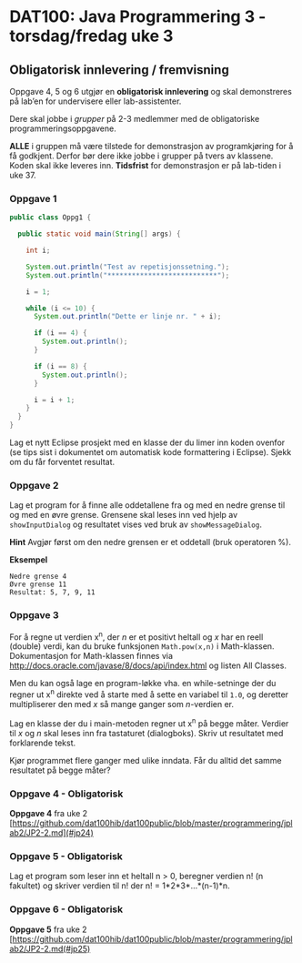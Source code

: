 # DAT100: Java Programmering 3 - torsdag/fredag uke 3

## Obligatorisk innlevering / fremvisning

Oppgave 4, 5 og 6 utgjør en **obligatorisk innlevering** og skal demonstreres på lab’en for undervisere eller lab-assistenter.

Dere skal jobbe i *grupper* på 2-3 medlemmer med de obligatoriske programmeringsoppgavene.

**ALLE** i
gruppen må være tilstede for demonstrasjon av programkjøring for å få godkjent. Derfor bør dere ikke
jobbe i grupper på tvers av klassene. Koden skal ikke leveres inn.
**Tidsfrist** for demonstrasjon er på lab-tiden i uke 37.

### Oppgave 1

```java
public class Oppg1 {

  public static void main(String[] args) {

    int i;

    System.out.println("Test av repetisjonssetning.");
    System.out.println("***************************");

    i = 1;

    while (i <= 10) {
      System.out.println("Dette er linje nr. " + i);

      if (i == 4) {
        System.out.println();
      }

      if (i == 8) {
        System.out.println();
      }

      i = i + 1;
    }
  }
}
```

Lag et nytt Eclipse prosjekt med en klasse der du limer inn koden ovenfor (se tips sist i dokumentet om
automatisk kode formattering i Eclipse). Sjekk om du får forventet resultat.

### Oppgave 2

Lag et program for å finne alle oddetallene fra og med en nedre grense til og med en øvre grense. Grensene
skal leses inn ved hjelp av `showInputDialog` og resultatet vises ved bruk av
`showMessageDialog`.

**Hint** Avgjør først om den nedre grensen er et oddetall (bruk operatoren %).

**Eksempel**

```
Nedre grense 4
Øvre grense 11
Resultat: 5, 7, 9, 11
```

### Oppgave 3

For å regne ut verdien x<sup>n</sup>, der *n* er et positivt heltall og *x* har en reell (double) verdi, kan du bruke funksjonen `Math.pow(x,n)` i Math-klassen. Dokumentasjon for Math-klassen finnes via
http://docs.oracle.com/javase/8/docs/api/index.html og listen All Classes.

Men du kan også lage en program-løkke vha. en while-setninge der du regner ut x<sup>n</sup> direkte ved å starte med å sette en variabel til `1.0`, og deretter multipliserer den med *x* så mange ganger som *n*-verdien er.

Lag en klasse der du i main-metoden regner ut x<sup>n</sup> på begge måter. Verdier til *x* og *n* skal leses inn fra tastaturet (dialogboks). Skriv ut resultatet med forklarende tekst.

Kjør programmet flere ganger med ulike inndata. Får du alltid det samme resultatet på begge måter?

### Oppgave 4 - Obligatorisk

**Oppgave 4** fra uke 2 [https://github.com/dat100hib/dat100public/blob/master/programmering/jplab2/JP2-2.md](#jp24)

### Oppgave 5 - Obligatorisk

Lag et program som leser inn et heltall n > 0, beregner verdien n! (n fakultet) og skriver verdien til n! der
n! = 1\*2\*3\*…\*(n-1)\*n.

### Oppgave 6 - Obligatorisk

**Oppgave 5** fra uke 2 [https://github.com/dat100hib/dat100public/blob/master/programmering/jplab2/JP2-2.md(#jp25)
